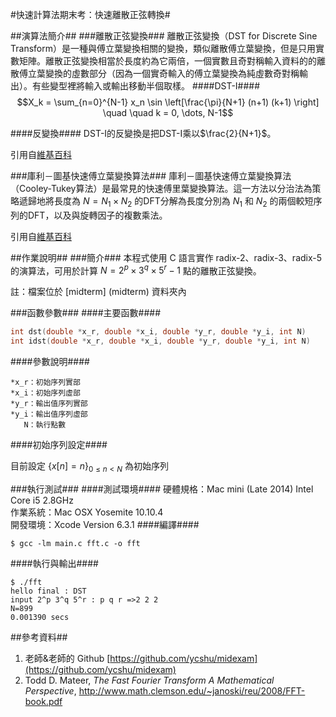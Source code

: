 #快速計算法期末考：快速離散正弦轉換#


##演算法簡介##
###離散正弦變換###
離散正弦變換（DST for Discrete Sine Transform）是一種與傅立葉變換相關的變換，類似離散傅立葉變換，但是只用實數矩陣。離散正弦變換相當於長度約為它兩倍，一個實數且奇對稱輸入資料的的離散傅立葉變換的虛數部分（因為一個實奇輸入的傅立葉變換為純虛數奇對稱輸出）。有些變型裡將輸入或輸出移動半個取樣。
####DST-I####
$$X_k = \sum_{n=0}^{N-1} x_n \sin \left[\frac{\pi}{N+1} (n+1) (k+1) \right] \quad \quad k = 0, \dots, N-1$$

####反變換####
DST-I的反變換是把DST-I乘以$\frac{2}{N+1}$。

引用自[維基百科](https://zh.wikipedia.org/wiki/离散正弦变换)


###庫利－圖基快速傅立葉變換算法###
庫利－圖基快速傅立葉變換算法（Cooley-Tukey算法）是最常見的快速傅里葉變換算法。這一方法以分治法為策略遞歸地將長度為 $N = N_1\times N_2$ 的DFT分解為長度分別為 $N_1$ 和 $N_2$ 的兩個較短序列的DFT，以及與旋轉因子的複數乘法。

引用自[維基百科](http://zh.wikipedia.org/wiki/库利－图基快速傅里叶变换算法)

##作業說明##
###簡介###
本程式使用 C 語言實作 radix-2、radix-3、radix-5 的演算法，可用於計算 $N=2^p\times 3^q \times 5^r-1$ 點的離散正弦變換。

註：檔案位於 [midterm] (midterm) 資料夾內

###函數參數###
####主要函數####
````C
int dst(double *x_r, double *x_i, double *y_r, double *y_i, int N)
int idst(double *x_r, double *x_i, double *y_r, double *y_i, int N)
````
####參數說明####

	*x_r：初始序列實部
	*x_i：初始序列虛部
	*y_r：輸出值序列實部
	*y_i：輸出值序列虛部
	   N：執行點數
	   
####初始序列設定####

目前設定 $\left\{x[n]=n\right\}_{0\le n <N}$ 為初始序列


###執行測試###
####測試環境####
硬體規格：Mac mini (Late 2014) Intel Core i5 2.8GHz
<br>作業系統：Mac OSX Yosemite 10.10.4
<br>開發環境：Xcode Version 6.3.1 
####編譯####
````Shell
$ gcc -lm main.c fft.c -o fft
````
####執行與輸出####
````Shell
$ ./fft
hello final : DST 
input 2^p 3^q 5^r : p q r =>2 2 2
N=899
0.001390 secs
````	
##參考資料##
1. 老師&老師的 Github [https://github.com/ycshu/midexam](https://github.com/ycshu/midexam)
2. Todd D. Mateer, *The Fast Fourier Transform
A Mathematical Perspective*, <http://www.math.clemson.edu/~janoski/reu/2008/FFT-book.pdf>



	

